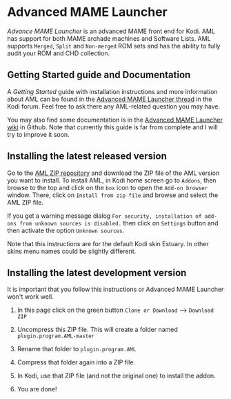 # Advanced MAME Launcher #

*Advance MAME Launcher* is an advanced MAME front end for Kodi. AML has support for both MAME archade
machines and Software Lists. AML supports `Merged`, `Split` and `Non-merged` ROM sets and has the
ability to fully audit your ROM and CHD collection.

## Getting Started guide and Documentation ##

A *Getting Started* guide with installation instructions and more information about AML can be 
found in the [Advanced MAME Launcher thread] in the Kodi forum. Feel free to ask there any 
AML-related question you may have.

You may also find some documentation is in the [Advanced MAME Launcher wiki] in Github. Note that currently
this guide is far from complete and I will try to improve it soon.

[Advanced MAME Launcher thread]: https://forum.kodi.tv/showthread.php?tid=304186

[Advanced MAME Launcher wiki]: https://github.com/Wintermute0110/plugin.program.AML/wiki

## Installing the latest released version ##

Go to the [AML ZIP repository] and download the ZIP file of the AML version you want to install.
To install AML, in Kodi home screen go to `Addons`, then browse to the top and click on the
`box` icon to open the `Add-on browser` window. There, click on `Install from zip file` and browse
and select the AML ZIP file.

If you get a warning message dialog `For security, installation of add-ons from unknown sources
is disabled.` then click on `Settings` button and then activate the option `Unknown sources`.

Note that this instructions are for the default Kodi skin Estuary. In other skins menu names could
be slightly different.

[AML ZIP repository]: https://github.com/Wintermute0110/repository.wintermute0110/tree/master/plugin.program.AML

## Installing the latest development version ##

It is important that you follow this instructions or Advanced MAME Launcher won't work well.

  1) In this page click on the green button `Clone or Download` --> `Download ZIP`

  2) Uncompress this ZIP file. This will create a folder named `plugin.program.AML-master`

  3) Rename that folder to `plugin.program.AML`

  4) Compress that folder again into a ZIP file. 

  5) In Kodi, use that ZIP file (and not the original one) to install the addon.

  6) You are done!
